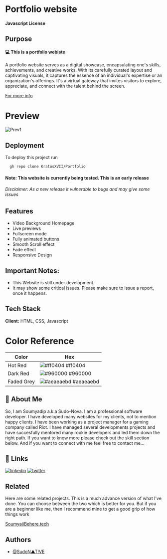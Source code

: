 # Portfolio website




#### Javascript License



## Purpose

#### 💻 This is a portfolio webiste 

A portfolio website serves as a digital showcase, encapsulating one's skills, achievements, and creative works. With its carefully curated layout and captivating visuals, it captures the essence of an individual's expertise or an organization's offerings. It's a virtual gateway that invites visitors to explore, appreciate, and connect with the talent behind the screen.

[For more info](https://www.google.com/url?sa=t&rct=j&q=&esrc=s&source=web&cd=&cad=rja&uact=8&ved=2ahUKEwiuzf7dn6z_AhXXxjgGHW8PBWkQFnoECAkQAQ&url=https%3A%2F%2Fen.wikipedia.org%2Fwiki%2FPortfolio&usg=AOvVaw0esSbLMfkmbjkNplceYHhJ)


# Preview


![Prev1](https://github.com/KratosXVII/Portfolio/assets/115424812/fc03a1df-f680-48cc-be9d-13741f7cc080)




## Deployment

To deploy this project run

```bash
  gh repo clone KratosXVII/Portfolio
```


#### Note: This website is currently being tested. This is an early release
###### Disclaimer: As a new release it vulnerable to bugs and may give some issues
## Features

- Video Background Homepage
- Live previews
- Fullscreen mode
- Fully animated buttons
- Smooth Scroll effect
- Fade effect
- Responsive Design


## Important Notes:
 - This Website is still under development.
 - It may show some critical issues. Please make sure to issue a report, once it happens.
 
## Tech Stack

**Client:** HTML, CSS, Javascript


# Color Reference

| Color             | Hex                                                                |
| ----------------- | ------------------------------------------------------------------ |
| Hot Red | ![#ff0404](https://via.placeholder.com/10/ff0404?text=+) #ff0404 |
| Dark Red | ![#960000](https://via.placeholder.com/10/960000?text=+) #960000 |
| Faded Grey | ![#aeaeaebd](https://via.placeholder.com/10/aeaeaebd?text=+) #aeaeaebd |



## 🚀 About Me

So, I am Soumyadip a.k.a Sudo-Nova. I am a professional software developer. I have developed many websites for my clients, not to mention happy clients. I have been working as a project manager for a gaming company called Riot. I have managed several developments projects and have succesfully mentored many rookie developers and led them down the right path. If you want to know more please check out the skill section below. And if you want to connect with me feel free to contact me...

## 🔗 Links
[![linkedin](https://img.shields.io/badge/linkedin-0A66C2?style=for-the-badge&logo=linkedin&logoColor=white)](https://www.linkedin.com/in/soumyadip-sanyal-a2867925a/)
[![twitter](https://img.shields.io/badge/twitter-1DA1F2?style=for-the-badge&logo=twitter&logoColor=white)](https://twitter.com/fncxnova1?s=11)


## Related

Here are some related projects. This is a much advance version  of what I've done. You can choose between the two which is better for you. But if you are a beginner like me, then I recommend mine to get a good grip of how things work

[SoumyajiBehere.tech](https://github.com/soumyajit4419/Portfolio.git)


## Authors

- [@SudoN▲T!VE](https://github.com/KratosXVII)

